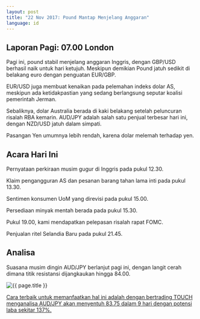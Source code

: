 ```yaml
---
layout: post
title: "22 Nov 2017: Pound Mantap Menjelang Anggaran"
language: id
---
```

## Laporan Pagi: 07.00 London

Pagi ini, pound stabil menjelang anggaran Inggris, dengan GBP/USD berhasil naik untuk hari ketujuh. Meskipun demikian Pound jatuh sedikit di belakang euro dengan penguatan EUR/GBP.

EUR/USD juga membuat kenaikan pada pelemahan indeks dolar AS, meskipun ada ketidakpastian yang sedang berlangsung seputar koalisi pemerintah Jerman.

Sebaliknya, dolar Australia berada di kaki belakang setelah peluncuran risalah RBA kemarin. AUD/JPY adalah salah satu penjual terbesar hari ini, dengan NZD/USD jatuh dalam simpati.

Pasangan Yen umumnya lebih rendah, karena dolar melemah terhadap yen.

## Acara Hari Ini

Pernyataan perkiraan musim gugur di Inggris pada pukul 12.30.

Klaim pengangguran AS dan pesanan barang tahan lama inti pada pukul 13.30.

Sentimen konsumen UoM yang direvisi pada pukul 15.00.

Persediaan minyak mentah berada pada pukul 15.30.

Pukul 19.00, kami mendapatkan pelepasan risalah rapat FOMC.

Penjualan ritel Selandia Baru pada pukul 21.45.

## Analisa

Suasana musim dingin AUD/JPY berlanjut pagi ini, dengan langit cerah dimana titik resistansi dijangkaukan hingga 84.00.

<img src="{{ site.url }}/images/nov/id-22-nov-17.png" alt="{{ page.title }}" title="{{ page.title }}">

<a href="%LINK%%?currency=USD&market=forex&underlying=frxAUDJPY&formname=touchnotouch&duration_amount=9&duration_units=d&expiry_type=duration&amount=10&amount_type=payout&barrier=83.75" target="_blank">Cara terbaik untuk memanfaatkan hal ini adalah dengan bertrading TOUCH menganalisa AUD/JPY akan menyentuh 83.75 dalam 9 hari dengan potensi laba sekitar 137%.</a>